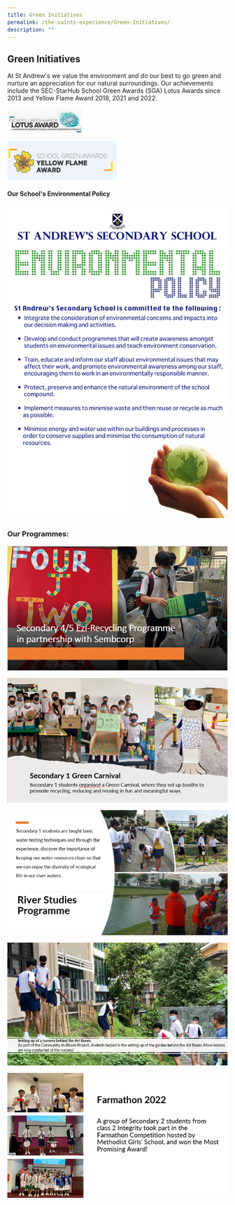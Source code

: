 ```yaml
---
title: Green Initiatives
permalink: /the-saints-experience/Green-Initiatives/
description: ""
---
```

## Green Initiatives

At St Andrew's we value the environment and do our best to go green and nurture an appreciation for our natural surroundings. Our achievements include the SEC-StarHub School Green Awards (SGA) Lotus Awards since 2013 and Yellow Flame Award 2018, 2021 and 2022.

![](/images/lotus-award.jpeg)

![](/images/yellowflame.jpeg)

#### **Our School's Environmental Policy**

![](/images/school%20environment%20policy%20poster%202014.jpeg)

### Our Programmes:
![](/images/Green%20Initiative/GI1.png)

![](/images/Green%20Initiative/GI2.png)

![](/images/Green%20Initiative/GI3.png)

![](/images/Green%20Initiative/GI4.png)

![](/images/Green%20Initiative/GI5.png)




